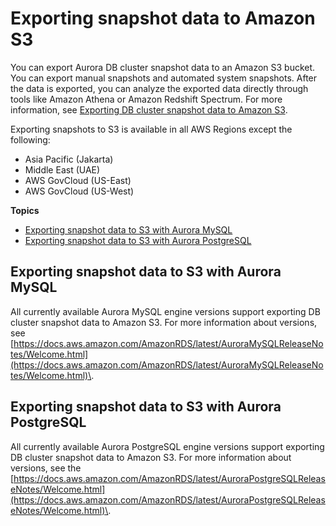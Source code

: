 # Exporting snapshot data to Amazon S3<a name="Concepts.Aurora_Fea_Regions_DB-eng.Feature.ExportSnapshotToS3"></a>

You can export Aurora DB cluster snapshot data to an Amazon S3 bucket\. You can export manual snapshots and automated system snapshots\. After the data is exported, you can analyze the exported data directly through tools like Amazon Athena or Amazon Redshift Spectrum\. For more information, see [Exporting DB cluster snapshot data to Amazon S3](aurora-export-snapshot.md)\.

Exporting snapshots to S3 is available in all AWS Regions except the following:
+ Asia Pacific \(Jakarta\)
+ Middle East \(UAE\)
+ AWS GovCloud \(US\-East\)
+ AWS GovCloud \(US\-West\)

**Topics**
+ [Exporting snapshot data to S3 with Aurora MySQL](#Concepts.Aurora_Fea_Regions_DB-eng.Feature.ExportSnapshotToS3.ams)
+ [Exporting snapshot data to S3 with Aurora PostgreSQL](#Concepts.Aurora_Fea_Regions_DB-eng.Feature.ExportSnapshotToS3.apg)

## Exporting snapshot data to S3 with Aurora MySQL<a name="Concepts.Aurora_Fea_Regions_DB-eng.Feature.ExportSnapshotToS3.ams"></a>

All currently available Aurora MySQL engine versions support exporting DB cluster snapshot data to Amazon S3\. For more information about versions, see [https://docs.aws.amazon.com/AmazonRDS/latest/AuroraMySQLReleaseNotes/Welcome.html](https://docs.aws.amazon.com/AmazonRDS/latest/AuroraMySQLReleaseNotes/Welcome.html)\.

## Exporting snapshot data to S3 with Aurora PostgreSQL<a name="Concepts.Aurora_Fea_Regions_DB-eng.Feature.ExportSnapshotToS3.apg"></a>

All currently available Aurora PostgreSQL engine versions support exporting DB cluster snapshot data to Amazon S3\. For more information about versions, see the [https://docs.aws.amazon.com/AmazonRDS/latest/AuroraPostgreSQLReleaseNotes/Welcome.html](https://docs.aws.amazon.com/AmazonRDS/latest/AuroraPostgreSQLReleaseNotes/Welcome.html)\.